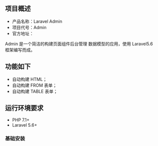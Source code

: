 
## 项目概述

* 产品名称：Laravel Admin
* 项目代号：Admin
* 官方地址：

Admin 是一个简洁的构建页面组件后台管理 数据模型的应用，使用 Laravel5.6 框架编写而成。

## 功能如下

- 自动构建 HTML；
- 自动构建 FROM 表单；
- 自动构建 TABLE 表单；

## 运行环境要求

- PHP 7.1+
- Laravel 5.6+

### 基础安装
